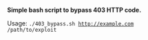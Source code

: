 **Simple bash script to bypass 403 HTTP code.**

Usage:
<code>./403_bypass.sh http://example.com /path/to/exploit</code>
